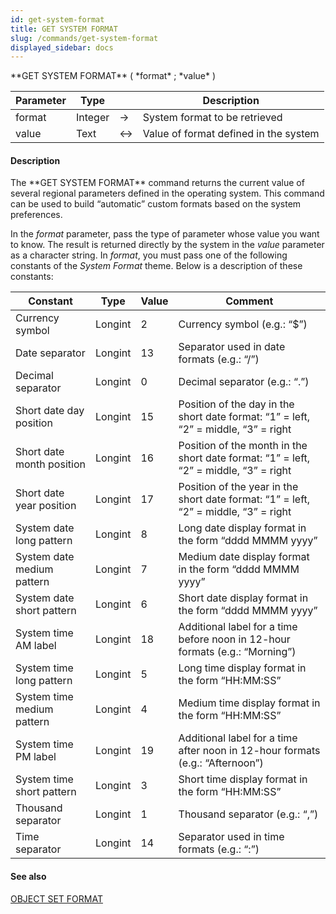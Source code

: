 ```yaml
---
id: get-system-format
title: GET SYSTEM FORMAT
slug: /commands/get-system-format
displayed_sidebar: docs
---
```


<!--REF #_command_.GET SYSTEM FORMAT.Syntax-->**GET SYSTEM FORMAT** ( *format* ; *value* )<!-- END REF-->
<!--REF #_command_.GET SYSTEM FORMAT.Params-->
| Parameter | Type |  | Description |
| --- | --- | --- | --- |
| format | Integer | &srarr; | System format to be retrieved |
| value | Text | &harr; | Value of format defined in the system |

<!-- END REF-->

#### Description 

<!--REF #_command_.GET SYSTEM FORMAT.Summary-->The **GET SYSTEM FORMAT** command returns the current value of several regional parameters defined in the operating system.<!-- END REF--> This command can be used to build “automatic” custom formats based on the system preferences.

In the *format* parameter, pass the type of parameter whose value you want to know. The result is returned directly by the system in the *value* parameter as a character string. In *format*, you must pass one of the following constants of the *System Format* theme. Below is a description of these constants:

| Constant                   | Type    | Value | Comment                                                                               |
| -------------------------- | ------- | ----- | ------------------------------------------------------------------------------------- |
| Currency symbol            | Longint | 2     | Currency symbol (e.g.: “$”)                                                           |
| Date separator             | Longint | 13    | Separator used in date formats (e.g.: “/”)                                            |
| Decimal separator          | Longint | 0     | Decimal separator (e.g.: “.”)                                                         |
| Short date day position    | Longint | 15    | Position of the day in the short date format: “1” = left, “2” = middle, “3” = right   |
| Short date month position  | Longint | 16    | Position of the month in the short date format: “1” = left, “2” = middle, “3” = right |
| Short date year position   | Longint | 17    | Position of the year in the short date format: “1” = left, “2” = middle, “3” = right  |
| System date long pattern   | Longint | 8     | Long date display format in the form “dddd MMMM yyyy”                                 |
| System date medium pattern | Longint | 7     | Medium date display format in the form “dddd MMMM yyyy”                               |
| System date short pattern  | Longint | 6     | Short date display format in the form “dddd MMMM yyyy”                                |
| System time AM label       | Longint | 18    | Additional label for a time before noon in 12-hour formats (e.g.: “Morning”)          |
| System time long pattern   | Longint | 5     | Long time display format in the form “HH:MM:SS”                                       |
| System time medium pattern | Longint | 4     | Medium time display format in the form “HH:MM:SS”                                     |
| System time PM label       | Longint | 19    | Additional label for a time after noon in 12-hour formats (e.g.: “Afternoon”)         |
| System time short pattern  | Longint | 3     | Short time display format in the form “HH:MM:SS”                                      |
| Thousand separator         | Longint | 1     | Thousand separator (e.g.: “,”)                                                        |
| Time separator             | Longint | 14    | Separator used in time formats (e.g.: “:”)                                            |

#### See also 

[OBJECT SET FORMAT](object-set-format.md)  